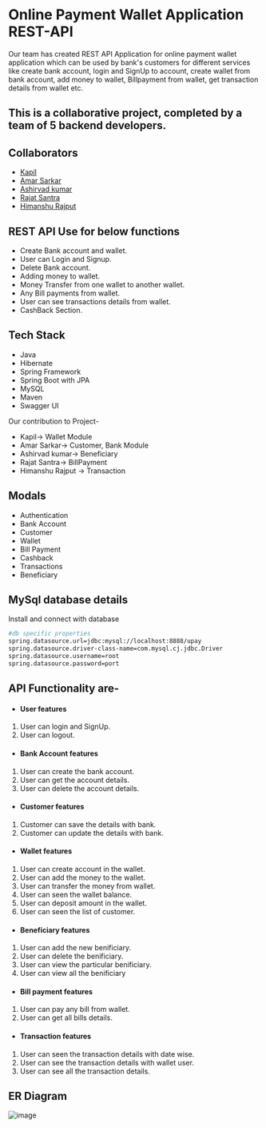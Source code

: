 # Online Payment Wallet Application REST-API
Our team has created REST API Application for online payment wallet application which can be used by bank's customers for different services like create bank account, login and SignUp to account, create wallet from bank account, add money to wallet, Billpayment from wallet, get transaction details from wallet etc.

## This is a collaborative project, completed by a team of 5 backend developers.

## Collaborators
 - [Kapil](https://github.com/Kapil7982)
 - [Amar Sarkar](https://github.com/amarsarkar007) 
 - [Ashirvad kumar](https://github.com/Ashirvad121)
- [Rajat Santra](https://github.com/ChocotacoOp)
- [Himanshu Rajput](https://github.com/RajputHim)

## REST API Use for below functions
- Create Bank account and wallet.
- User can Login and Signup.
- Delete Bank account.
- Adding money to wallet.
- Money Transfer from one wallet to another wallet.
- Any Bill payments from wallet.
- User can see transactions details from wallet.
- CashBack Section.

## Tech Stack
- Java
- Hibernate
- Spring Framework
- Spring Boot with JPA
- MySQL
- Maven
- Swagger UI

Our contribution to Project-
* Kapil-> Wallet Module 
* Amar Sarkar-> Customer, Bank Module
* Ashirvad kumar-> Beneficiary
* Rajat Santra-> BillPayment
* Himanshu Rajput -> Transaction

## Modals
- Authentication 
- Bank Account
- Customer
- Wallet
- Bill Payment
- Cashback
- Transactions
- Beneficiary



## MySql database details

Install and connect with database

```bash
#db specific properties
spring.datasource.url=jdbc:mysql://localhost:8888/upay
spring.datasource.driver-class-name=com.mysql.cj.jdbc.Driver
spring.datasource.username=root
spring.datasource.password=port
```

## API Functionality are-
- #### User features
1.  User can login and SignUp.
2.  User can logout.

- #### Bank Account features
1.  User can create the bank account.
2.  User can get the account details.
3.  User can delete the account details.

- #### Customer features
1.  Customer can save the details with bank.
2.  Customer can update the details with bank.

- #### Wallet features

1.  User can create account in the wallet.
2.  User can add the money to the wallet.
3.  User can transfer the money from wallet.
4.  User can seen the wallet balance.
5.  User can deposit amount in the wallet.
6.  User can seen the list of customer.

- #### Beneficiary features
1.  User can add the new benificiary.
2.  User can delete the benificiary.
3.  User can view the particular benificiary.
4.  User can view all the benificiary


- #### Bill payment features
1.  User can pay any bill from wallet.
2.  User can get all bills details.

- #### Transaction features
1.  User can seen the transaction details with date wise.
2.  User can see the transaction details with wallet user.
3. User can see all the transaction details.

## ER Diagram
![image](https://user-images.githubusercontent.com/103938868/201588137-5c603047-820c-4038-83bc-eece7e7cda42.png)




